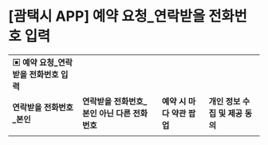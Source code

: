 # [괌택시 APP] 예약 요청_연락받을 전화번호 입력

|  |  |  |  |
| --- | --- | --- | --- |
| **▣ 예약 요청\_연락받을 전화번호 입력** | | | |
| **연락받을 전화번호\_본인** | **연락받을 전화번호\_본인 아닌 다른 전화번호** | **예약 시 마다 약관 팝업** | **개인 정보 수집 및 제공 동의** |
|  | |  | |